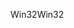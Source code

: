 <span data-ttu-id="4bb82-101">Win32</span><span class="sxs-lookup"><span data-stu-id="4bb82-101">Win32</span></span>